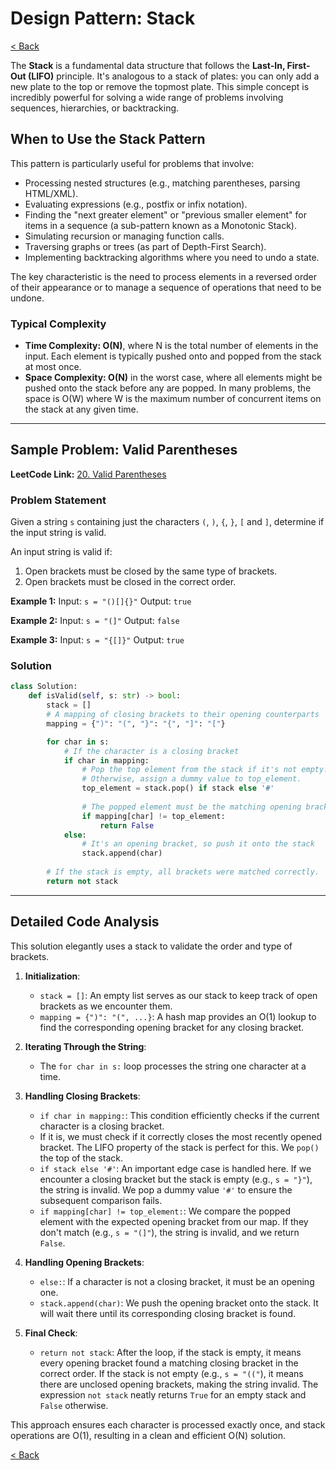 # Design Pattern: Stack

[< Back](index.md)

The **Stack** is a fundamental data structure that follows the **Last-In, First-Out (LIFO)** principle. It's analogous to a stack of plates: you can only add a new plate to the top or remove the topmost plate. This simple concept is incredibly powerful for solving a wide range of problems involving sequences, hierarchies, or backtracking.

## When to Use the Stack Pattern

This pattern is particularly useful for problems that involve:

*   Processing nested structures (e.g., matching parentheses, parsing HTML/XML).
*   Evaluating expressions (e.g., postfix or infix notation).
*   Finding the "next greater element" or "previous smaller element" for items in a sequence (a sub-pattern known as a Monotonic Stack).
*   Simulating recursion or managing function calls.
*   Traversing graphs or trees (as part of Depth-First Search).
*   Implementing backtracking algorithms where you need to undo a state.

The key characteristic is the need to process elements in a reversed order of their appearance or to manage a sequence of operations that need to be undone.

### Typical Complexity

*   **Time Complexity: O(N)**, where N is the total number of elements in the input. Each element is typically pushed onto and popped from the stack at most once.
*   **Space Complexity: O(N)** in the worst case, where all elements might be pushed onto the stack before any are popped. In many problems, the space is O(W) where W is the maximum number of concurrent items on the stack at any given time.

---

## Sample Problem: Valid Parentheses

**LeetCode Link:** [20. Valid Parentheses](https://leetcode.com/problems/valid-parentheses/)

### Problem Statement

Given a string `s` containing just the characters `(`, `)`, `{`, `}`, `[` and `]`, determine if the input string is valid.

An input string is valid if:
1.  Open brackets must be closed by the same type of brackets.
2.  Open brackets must be closed in the correct order.

**Example 1:**
Input: `s = "()[]{}"`
Output: `true`

**Example 2:**
Input: `s = "(]"`
Output: `false`

**Example 3:**
Input: `s = "{[]}"`
Output: `true`

### Solution

```python
class Solution:
    def isValid(self, s: str) -> bool:
        stack = []
        # A mapping of closing brackets to their opening counterparts
        mapping = {")": "(", "}": "{", "]": "["}

        for char in s:
            # If the character is a closing bracket
            if char in mapping:
                # Pop the top element from the stack if it's not empty.
                # Otherwise, assign a dummy value to top_element.
                top_element = stack.pop() if stack else '#'
                
                # The popped element must be the matching opening bracket
                if mapping[char] != top_element:
                    return False
            else:
                # It's an opening bracket, so push it onto the stack
                stack.append(char)
        
        # If the stack is empty, all brackets were matched correctly.
        return not stack
```

---

## Detailed Code Analysis

This solution elegantly uses a stack to validate the order and type of brackets.

1.  **Initialization**:
    *   `stack = []`: An empty list serves as our stack to keep track of open brackets as we encounter them.
    *   `mapping = {")": "(", ...}`: A hash map provides an O(1) lookup to find the corresponding opening bracket for any closing bracket.

2.  **Iterating Through the String**:
    *   The `for char in s:` loop processes the string one character at a time.

3.  **Handling Closing Brackets**:
    *   `if char in mapping:`: This condition efficiently checks if the current character is a closing bracket.
    *   If it is, we must check if it correctly closes the most recently opened bracket. The LIFO property of the stack is perfect for this. We `pop()` the top of the stack.
    *   `if stack else '#'`: An important edge case is handled here. If we encounter a closing bracket but the stack is empty (e.g., `s = "}"`), the string is invalid. We pop a dummy value `'#'` to ensure the subsequent comparison fails.
    *   `if mapping[char] != top_element:`: We compare the popped element with the expected opening bracket from our map. If they don't match (e.g., `s = "(]"`), the string is invalid, and we return `False`.

4.  **Handling Opening Brackets**:
    *   `else:`: If a character is not a closing bracket, it must be an opening one.
    *   `stack.append(char)`: We push the opening bracket onto the stack. It will wait there until its corresponding closing bracket is found.

5.  **Final Check**:
    *   `return not stack`: After the loop, if the stack is empty, it means every opening bracket found a matching closing bracket in the correct order. If the stack is not empty (e.g., `s = "(("`), it means there are unclosed opening brackets, making the string invalid. The expression `not stack` neatly returns `True` for an empty stack and `False` otherwise.

This approach ensures each character is processed exactly once, and stack operations are O(1), resulting in a clean and efficient O(N) solution.

[< Back](index.md)
